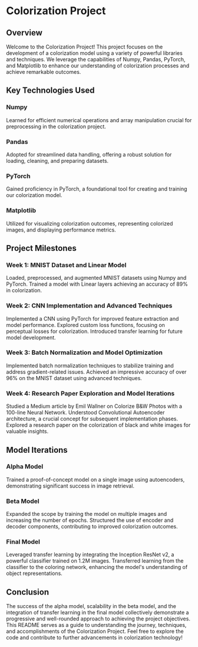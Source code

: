 # Colorization Project 
## Overview
Welcome to the Colorization Project! This project focuses on the development of a colorization model using a variety of powerful libraries and techniques. We leverage the capabilities of Numpy, Pandas, PyTorch, and Matplotlib to enhance our understanding of colorization processes and achieve remarkable outcomes.

## Key Technologies Used
### Numpy
Learned for efficient numerical operations and array manipulation crucial for preprocessing in the colorization project.

### Pandas
Adopted for streamlined data handling, offering a robust solution for loading, cleaning, and preparing datasets.

### PyTorch
Gained proficiency in PyTorch, a foundational tool for creating and training our colorization model.

### Matplotlib
Utilized for visualizing colorization outcomes, representing colorized images, and displaying performance metrics.

## Project Milestones
### Week 1: MNIST Dataset and Linear Model
Loaded, preprocessed, and augmented MNIST datasets using Numpy and PyTorch.
Trained a model with Linear layers achieving an accuracy of 89% in colorization.
### Week 2: CNN Implementation and Advanced Techniques
Implemented a CNN using PyTorch for improved feature extraction and model performance.
Explored custom loss functions, focusing on perceptual losses for colorization.
Introduced transfer learning for future model development.
### Week 3: Batch Normalization and Model Optimization
Implemented batch normalization techniques to stabilize training and address gradient-related issues.
Achieved an impressive accuracy of over 96% on the MNIST dataset using advanced techniques.
### Week 4: Research Paper Exploration and Model Iterations
Studied a Medium article by Emil Wallner on Colorize B&W Photos with a 100-line Neural Network.
Understood Convolutional Autoencoder architecture, a crucial concept for subsequent implementation phases.
Explored a research paper on the colorization of black and white images for valuable insights.
## Model Iterations
### Alpha Model
Trained a proof-of-concept model on a single image using autoencoders, demonstrating significant success in image retrieval.
### Beta Model
Expanded the scope by training the model on multiple images and increasing the number of epochs.
Structured the use of encoder and decoder components, contributing to improved colorization outcomes.
### Final Model
Leveraged transfer learning by integrating the Inception ResNet v2, a powerful classifier trained on 1.2M images.
Transferred learning from the classifier to the coloring network, enhancing the model's understanding of object representations.
## Conclusion
The success of the alpha model, scalability in the beta model, and the integration of transfer learning in the final model collectively demonstrate a progressive and well-rounded approach to achieving the project objectives. This README serves as a guide to understanding the journey, techniques, and accomplishments of the Colorization Project. Feel free to explore the code and contribute to further advancements in colorization technology!
